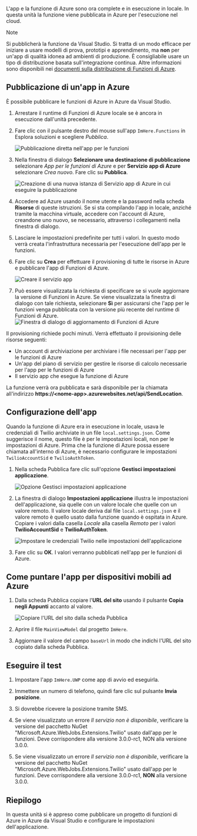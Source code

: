 L'app e la funzione di Azure sono ora complete e in esecuzione in locale. In questa unità la funzione viene pubblicata in Azure per l'esecuzione nel cloud.

> [!Note]
> Si pubblicherà la funzione da Visual Studio. Si tratta di un modo efficace per iniziare a usare modelli di prova, prototipi e apprendimento, ma **non** per un'app di qualità idonea ad ambienti di produzione. È consigliabile usare un tipo di distribuzione basata sull'integrazione continua. Altre informazioni sono disponibili nei [documenti sulla distribuzione di Funzioni di Azure](https://docs.microsoft.com/azure/azure-functions/functions-continuous-deployment?azure-portal=true).

## <a name="publishing-your-app-to-azure"></a>Pubblicazione di un'app in Azure

È possibile pubblicare le funzioni di Azure in Azure da Visual Studio.

1. Arrestare il runtime di Funzioni di Azure locale se è ancora in esecuzione dall'unità precedente.

1. Fare clic con il pulsante destro del mouse sull'app `ImHere.Functions` in Esplora soluzioni e scegliere *Pubblica*.

    ![Pubblicazione diretta nell'app per le funzioni](../media/8-right-click-publish.png)

1. Nella finestra di dialogo **Selezionare una destinazione di pubblicazione** selezionare *App per le funzioni di Azure* e per **Servizio app di Azure** selezionare *Crea nuovo*. Fare clic su **Pubblica**.

    ![Creazione di una nuova istanza di Servizio app di Azure in cui eseguire la pubblicazione](../media/8-pick-publish-target.png)

1. Accedere ad Azure usando il nome utente e la password nella scheda **Risorse** di queste istruzioni. Se si sta compilando l'app in locale, anziché tramite la macchina virtuale, accedere con l'account di Azure, creandone uno nuovo, se necessario, attraverso i collegamenti nella finestra di dialogo.

1. Lasciare le impostazioni predefinite per tutti i valori. In questo modo verrà creata l'infrastruttura necessaria per l'esecuzione dell'app per le funzioni.

1. Fare clic su **Crea** per effettuare il provisioning di tutte le risorse in Azure e pubblicare l'app di Funzioni di Azure.

    ![Creare il servizio app](../media/8-create-app-service.png)

1. Può essere visualizzata la richiesta di specificare se si vuole aggiornare la versione di Funzioni in Azure. Se viene visualizzata la finestra di dialogo con tale richiesta, selezionare **Sì** per assicurarsi che l'app per le funzioni venga pubblicata con la versione più recente del runtime di Funzioni di Azure.
    ![Finestra di dialogo di aggiornamento di Funzioni di Azure](../media/8-update-functions-on-azure.png)

Il provisioning richiede pochi minuti. Verrà effettuato il provisioning delle risorse seguenti:

- Un account di archiviazione per archiviare i file necessari per l'app per le funzioni di Azure
- Un'app del piano di servizio per gestire le risorse di calcolo necessarie per l'app per le funzioni di Azure
- Il servizio app che esegue la funzione di Azure

La funzione verrà ora pubblicata e sarà disponibile per la chiamata all'indirizzo **https://\<nome-app\>.azurewebsites.net/api/SendLocation**.

## <a name="configuring-your-app"></a>Configurazione dell'app

Quando la funzione di Azure era in esecuzione in locale, usava le credenziali di Twilio archiviate in un file `local.settings.json`. Come suggerisce il nome, questo file è per le impostazioni locali, non per le impostazioni di Azure. Prima che la funzione di Azure possa essere chiamata all'interno di Azure, è necessario configurare le impostazioni `TwilioAccountSid` e `TwilioAuthToken`.

1. Nella scheda Pubblica fare clic sull'opzione **Gestisci impostazioni applicazione**.

    ![Opzione Gestisci impostazioni applicazione](../media/8-application-settings-option.png)

1. La finestra di dialogo **Impostazioni applicazione** illustra le impostazioni dell'applicazione, sia quelle con un valore locale che quelle con un valore remoto. Il valore locale deriva dal file `local.settings.json` e il valore remoto è quello usato dalla funzione quando è ospitata in Azure. Copiare i valori dalla casella *Locale* alla casella *Remoto* per i valori **TwilioAccountSid** e **TwilioAuthToken**.

    ![Impostare le credenziali Twilio nelle impostazioni dell'applicazione](../media/8-set-creds-in-app-settings.png)

1. Fare clic su **OK**. I valori verranno pubblicati nell'app per le funzioni di Azure.

## <a name="pointing-the-mobile-app-to-azure"></a>Come puntare l'app per dispositivi mobili ad Azure

1. Dalla scheda Pubblica copiare l'**URL del sito** usando il pulsante **Copia negli Appunti** accanto al valore.

    ![Copiare l'URL del sito dalla scheda Pubblica](../media/8-copy-site-url.png)

1. Aprire il file `MainViewModel` dal progetto `ImHere`.

1. Aggiornare il valore del campo `baseUrl` in modo che indichi l'URL del sito copiato dalla scheda Pubblica.

## <a name="test-it-out"></a>Eseguire il test

1. Impostare l'app `ImHere.UWP` come app di avvio ed eseguirla.

1. Immettere un numero di telefono, quindi fare clic sul pulsante **Invia posizione**.

1. Si dovrebbe ricevere la posizione tramite SMS.

1. Se viene visualizzato un errore *Il servizio non è disponibile*, verificare la versione del pacchetto NuGet "Microsoft.Azure.WebJobs.Extensions.Twilio" usato dall'app per le funzioni. Deve corrispondere alla versione 3.0.0-rc1, NON alla versione 3.0.0.
1. Se viene visualizzato un errore *Il servizio non è disponibile*, verificare la versione del pacchetto NuGet "Microsoft.Azure.WebJobs.Extensions.Twilio" usato dall'app per le funzioni. Deve corrispondere alla versione 3.0.0-rc1, **NON** alla versione 3.0.0.

## <a name="summary"></a>Riepilogo

In questa unità si è appreso come pubblicare un progetto di funzioni di Azure in Azure da Visual Studio e configurare le impostazioni dell'applicazione.